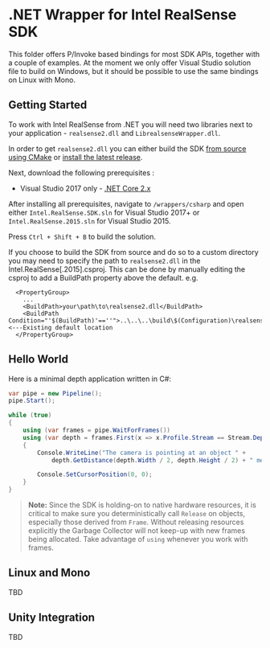 # .NET Wrapper for Intel RealSense SDK

This folder offers P/Invoke based bindings for most SDK APIs, together with a couple of examples. At the moment we only offer Visual Studio solution file to build on Windows, but it should be possible to use the same bindings on Linux with Mono. 

## Getting Started

To work with Intel RealSense from .NET you will need two libraries next to your application - `realsense2.dll` and `LibrealsenseWrapper.dll`. 

In order to get `realsense2.dll` you can either build the SDK [from source using CMake](https://github.com/IntelRealSense/librealsense/blob/master/doc/installation_windows.md) or [install the latest release](https://github.com/IntelRealSense/librealsense/blob/master/doc/distribution_windows.md).

Next, download the following prerequisites :

* Visual Studio 2017 only - [.NET Core 2.x](https://www.microsoft.com/net/download/visual-studio-sdks)

After installing all prerequisites, navigate to `/wrappers/csharp` and open either `Intel.RealSense.SDK.sln` for Visual Studio 2017+ or `Intel.RealSense.2015.sln` for Visual Studio 2015.

Press `Ctrl + Shift + B` to build the solution. 

If you choose to build the SDK from source and do so to a custom directory you may need to specify the path to `realsense2.dll` in the Intel.RealSense[.2015].csproj. This can be done by manually editing the csproj to add a BuildPath property above the default. 
e.g.
```
  <PropertyGroup>
    ...
    <BuildPath>your\path\to\realsense2.dll</BuildPath>
    <BuildPath Condition="'$(BuildPath)'==''">..\..\..\build\$(Configuration)\realsense2.dll</BuildPath> <---Existing default location
  </PropertyGroup>
```

## Hello World

Here is a minimal depth application written in C#: 

```cs
var pipe = new Pipeline();
pipe.Start();

while (true)
{
    using (var frames = pipe.WaitForFrames())
    using (var depth = frames.First(x => x.Profile.Stream == Stream.Depth) as DepthFrame)
    {
        Console.WriteLine("The camera is pointing at an object " +
            depth.GetDistance(depth.Width / 2, depth.Height / 2) + " meters away\t");

        Console.SetCursorPosition(0, 0);
    }
}
```

> **Note:** Since the SDK is holding-on to native hardware resources, it is critical to make sure you deterministically call `Release` on objects, especially those derived from `Frame`. Without releasing resources explicitly the Garbage Collector will not keep-up with new frames being allocated. Take advantage of `using` whenever you work with frames. 

## Linux and Mono

TBD

## Unity Integration 

TBD
